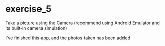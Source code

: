 # exercise_5

Take a picture using the Camera (recommend using Android Emulator and its built-in camera simulation)

I've finished this app, and the photos taken has been added 
